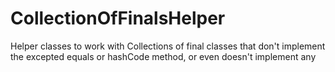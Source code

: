 # CollectionOfFinalsHelper
Helper classes to work with Collections of final classes that don't implement the excepted equals or hashCode method, or even doesn't implement any
